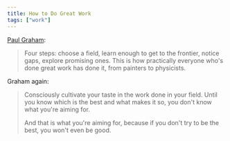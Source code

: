 ```yaml
---
title: How to Do Great Work
tags: ["work"]
---
```


[Paul Graham](https://paulgraham.com/greatwork.html#f1n):

> Four steps: choose a field, learn enough to get to the frontier, notice gaps, explore promising ones. This is how practically everyone who's done great work has done it, from painters to physicists.

Graham again:

> Consciously cultivate your taste in the work done in your field. Until you know which is the best and what makes it so, you don't know what you're aiming for.
> 
> And that is what you're aiming for, because if you don't try to be the best, you won't even be good.
